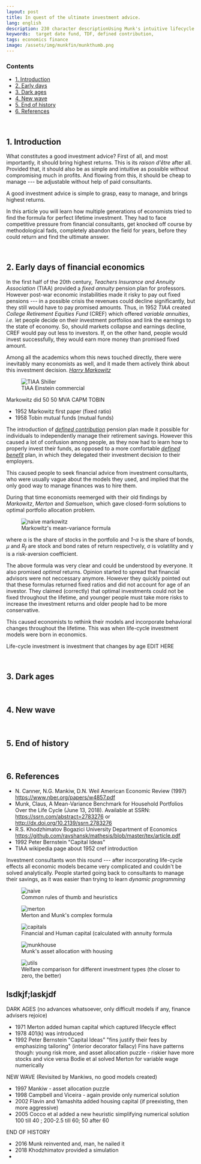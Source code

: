 ```yaml
---
layout: post
title: In quest of the ultimate investment advice.
lang: english
description: 230 character descriptionUsing Munk's intuitive lifecycle investment model to increase savings an untold history of a  Silent war between financial consultants and academic economists
keywords:  target date fund, TDF, defined contribution, 
tags: economics finance
image: /assets/img/munkfin/munkthumb.png
---
```



### Contents
<ul class="index">
<li><a href="#intro">1. Introduction</a></li>
<li><a href="#early">2. Early days</a></li>
<li><a href="#dark">3. Dark ages</a></li>
<li><a href="#wave">4. New wave</a></li>
<li><a href="#end">5. End of history</a></li>
<li><a href="#refs">6. References</a></li>
</ul>


<a name="intro"></a><br>
## 1. Introduction

What constitutes a good investment advice? First of all, and most importantly, it should bring highest returns. This is its _raison d'être_ after all. Provided that, it should also be as simple and intuitive as possible without compromising much in profits. And flowing from this, it should be cheap to manage --- be adjustable without help of paid consultants.  

<div class="highlighted">
	A good investment advice is simple to grasp, easy to manage, and brings highest returns.
</div>

In this article you will learn how multiple generations of economists tried to find the formula for perfect lifetime investment. They had to face competitive pressure from financial consultants, get knocked off course by methodological fads, completely abandon the field for years, before they could return and find the ultimate answer.


<a name="early"></a><br>
## 2. Early days of financial economics

In the first half of the 20th century, _Teachers Insurance and Annuity Association_ (TIAA) provided a _fixed annuity_ pension plan for professors. However post-war economic instabilities made it risky to pay out fixed pensions --- in a possible crisis the revenues could decline significantly, but they still would have to pay promised amounts. Thus, in 1952 _TIAA_ created _College Retirement Equities Fund_ (CREF) which offered _variable annuities_, _i.e._ let people decide on their investment portfolios and link the earnings to the state of economy. So, should markets collapse and earnings decline, CREF would pay out less to investors. If, on the other hand, people would invest successfully, they would earn more money than promised fixed amount.  

Among all the academics whom this news touched directly, there were inevitably many economists as well, and it made them actively think about this investment decision. [_Harry Markowitz_](https://en.wikipedia.org/wiki/Harry_Markowitz)

<figure class="blog">
	<img src="/assets/img/munkfin/tiaa-shiller.jpeg" alt="TIAA Shiller">
	<figcaption>TIAA Einstein commercial</figcaption>
</figure>

Markowitz did 50 50 MVA CAPM TOBIN

- 1952 Markowitz first paper (fixed ratio)
- 1958 Tobin mutual funds (mutual funds)



The introduction of [_defined contribution_](https://en.wikipedia.org/wiki/Defined_contribution_plan) pension plan made it possible for individuals to independently manage their retirement savings. However this caused a lot of confusion among people, as they now had to learn how to properly invest their funds, as opposed to a more comfortable [_defined benefit_](https://en.wikipedia.org/wiki/Defined_benefit_pension_plan) plan, in which they delegated their investment decision to their employers.  

This caused people to seek financial advice from investment consultants, who were usually vague about the models they used, and implied that the only good way to manage finances was to hire them.  

During that time economists reemerged with their old findings by _Markowitz_, _Merton_ and _Samuelson_, which gave closed-form solutions to optimal portfolio allocation problem.  

<figure class="blog">
	<img src="/assets/img/munkfin/markowitz.png" alt="naive markowitz">
	<figcaption>Markowitz's mean-variance formula</figcaption>
</figure>

where &alpha; is the share of stocks in the portfolio and _1-&alpha;_ is the share of bonds, _&mu;_ and _R<sub>f</sub>_ are stock and bond rates of return respectively, &sigma; is volatility and &gamma; is a risk-aversion coefficient.  

The above formula was very clear and could be understood by everyone. It also promised _optimal_ returns. Opinion started to spread that financial advisors were not neccessary anymore. However they quickly pointed out that these formulas returned fixed ratios and did not account for age of an investor. They claimed (correctly) that optimal investments could not be fixed throughout the lifetime, and younger people must take more risks to increase the investment returns and older people had to be more conservative.  

This caused economists to rethink their models and incorporate behavioral changes throughout the lifetime. This was when life-cycle investment models were born in economics.

<div class="highlighted">Life-cycle investment is investment that changes by age EDIT HERE</div>


<a name="dark"></a><br>
## 3. Dark ages

<a name="wave"></a><br>
## 4. New wave

<a name="end"></a><br>
## 5. End of history

<a name="references"></a><br>
## 6. References

- N. Canner, N.G. Mankiw, D.N. Weil American Economic Review (1997) https://www.nber.org/papers/w4857.pdf
- Munk, Claus, A Mean-Variance Benchmark for Household Portfolios Over the Life Cycle (June 13, 2018). Available at SSRN: https://ssrn.com/abstract=2783276 or http://dx.doi.org/10.2139/ssrn.2783276 
- R.S. Khodzhimatov Bogazici University Department of Economics https://github.com/ravshansk/mathesis/blob/master/tex/article.pdf
- 1992 Peter Bernstein "Capital Ideas"
- TIAA wikipedia page about 1952 cref introduction


Investment consultants won this round --- after incorporating life-cycle effects all economic models became very complicated and couldn't be solved analytically. People started going back to consultants to manage their savings, as it was easier than trying to learn _dynamic programming_ 

<figure class="blog">
	<img src="/assets/img/munkfin/naive.png" alt="naive">
	<figcaption>Common rules of thumb and heuristics</figcaption>
</figure>

<figure class="blog">
	<img src="/assets/img/munkfin/mertonmunk.png" alt="merton">
	<figcaption>Merton and Munk's complex formula</figcaption>
</figure>

<figure class="blog">
	<img src="/assets/img/munkfin/capital.png" alt="capitals">
	<figcaption>Financial and Human capital (calculated with annuity formula</figcaption>
</figure>

<figure class="blog">
	<img src="/assets/img/munkfin/munkhouse.png" alt="munkhouse">
	<figcaption>Munk's asset allocation with housing</figcaption>
</figure>

<figure class="blog">
	<img src="/assets/img/munkfin/utils.png" alt="utils">
	<figcaption>Welfare comparison for different investment types (the closer to zero, the better)</figcaption>
</figure>




## lsdkjf;laskjdf

DARK AGES (no advances whatsoever, only difficult models if any, finance advisers rejoice)
- 1971 Merton added human capital which captured lifecycle effect
- 1978 401(k) was introduced
- 1992
	Peter Bernstein "Capital Ideas" "fins justify their fees by emphasizing tailoring" (interior decorator fallacy)
	Fins have patterns though: young risk more, and asset allocation puzzle - riskier have more stocks and vice versa
	Bodie et al solved Merton for variable wage numerically

NEW WAVE (Revisited by Mankiws, no good models created)
- 1997 Mankiw - asset allocation puzzle
- 1998 Campbell and Viceira - again provide only numerical solution
- 2002 Flavin and Yamashita added housing capital (if preexisting, then more aggressive)
- 2005 Cocco et al added a new heuristic simplifying numerical solution 100 till 40 ; 200-2.5 till 60; 50 after 60


END OF HISTORY
- 2016 Munk reinvented and, man, he nailed it
- 2018 Khodzhimatov provided a simulation 
- 
